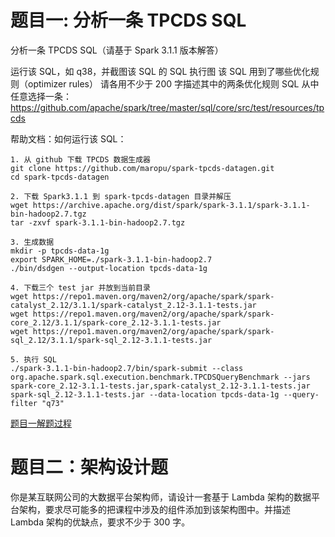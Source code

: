 # 题目一: 分析一条 TPCDS SQL
分析一条 TPCDS SQL（请基于 Spark 3.1.1 版本解答）

运行该 SQL，如 q38，并截图该 SQL 的 SQL 执行图
该 SQL 用到了哪些优化规则（optimizer rules）
请各用不少于 200 字描述其中的两条优化规则
SQL 从中任意选择一条：
https://github.com/apache/spark/tree/master/sql/core/src/test/resources/tpcds

帮助文档：如何运行该 SQL：
```
1. 从 github 下载 TPCDS 数据生成器
git clone https://github.com/maropu/spark-tpcds-datagen.git
cd spark-tpcds-datagen

2. 下载 Spark3.1.1 到 spark-tpcds-datagen 目录并解压
wget https://archive.apache.org/dist/spark/spark-3.1.1/spark-3.1.1-bin-hadoop2.7.tgz
tar -zxvf spark-3.1.1-bin-hadoop2.7.tgz

3. 生成数据
mkdir -p tpcds-data-1g
export SPARK_HOME=./spark-3.1.1-bin-hadoop2.7
./bin/dsdgen --output-location tpcds-data-1g

4. 下载三个 test jar 并放到当前目录
wget https://repo1.maven.org/maven2/org/apache/spark/spark-catalyst_2.12/3.1.1/spark-catalyst_2.12-3.1.1-tests.jar
wget https://repo1.maven.org/maven2/org/apache/spark/spark-core_2.12/3.1.1/spark-core_2.12-3.1.1-tests.jar
wget https://repo1.maven.org/maven2/org/apache/spark/spark-sql_2.12/3.1.1/spark-sql_2.12-3.1.1-tests.jar

5. 执行 SQL
./spark-3.1.1-bin-hadoop2.7/bin/spark-submit --class org.apache.spark.sql.execution.benchmark.TPCDSQueryBenchmark --jars spark-core_2.12-3.1.1-tests.jar,spark-catalyst_2.12-3.1.1-tests.jar spark-sql_2.12-3.1.1-tests.jar --data-location tpcds-data-1g --query-filter "q73"

```

[题目一解题过程](题目一解答过程.md)

# 题目二：架构设计题

你是某互联网公司的大数据平台架构师，请设计一套基于 Lambda 架构的数据平台架构，要求尽可能多的把课程中涉及的组件添加到该架构图中。并描述 Lambda 架构的优缺点，要求不少于 300 字。